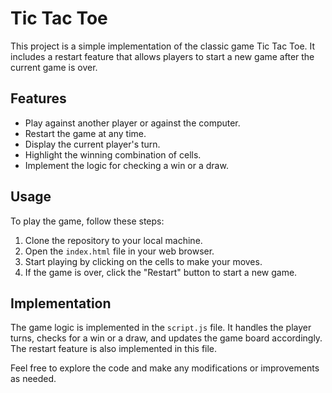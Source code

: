 # Tic Tac Toe

This project is a simple implementation of the classic game Tic Tac Toe. It includes a restart feature that allows players to start a new game after the current game is over.

## Features

- Play against another player or against the computer.
- Restart the game at any time.
- Display the current player's turn.
- Highlight the winning combination of cells.
- Implement the logic for checking a win or a draw.

## Usage

To play the game, follow these steps:

1. Clone the repository to your local machine.
2. Open the `index.html` file in your web browser.
3. Start playing by clicking on the cells to make your moves.
4. If the game is over, click the "Restart" button to start a new game.

## Implementation

The game logic is implemented in the `script.js` file. It handles the player turns, checks for a win or a draw, and updates the game board accordingly. The restart feature is also implemented in this file.

Feel free to explore the code and make any modifications or improvements as needed.
